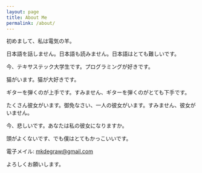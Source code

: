 ```yaml
---
layout: page
title: About Me
permalink: /about/
---
```


初めまして、私は電気の羊。

日本語を話しません。日本語も読みません。日本語はとても難しいです。

今、テキサステック大学生です。プログラミングが好きです。

猫がいます。猫が大好きです。

ギターを弾くのが上手です。すみません、ギターを弾くのがとても下手です。

たくさん彼女がいます。御免なさい、一人の彼女がいます。すみません、彼女がいません。

今、悲しいです。あなたは私の彼女になりますか。

頭がよくないです、でも僕はとてもかっこいいです。

電子メイル: mkdegraw@gmail.com

よろしくお願いします。
